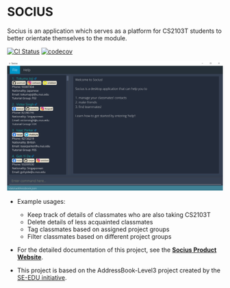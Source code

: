 # SOCIUS

Socius is an application which serves as a platform for CS2103T students to better orientate themselves to the module.

[![CI Status](https://github.com/se-edu/addressbook-level3/workflows/Java%20CI/badge.svg)](https://github.com/se-edu/addressbook-level3/actions)
[![codecov](https://codecov.io/gh/AY2122S1-CS2103T-W08-4/tp/branch/master/graph/badge.svg?token=29JROHA29V)](https://codecov.io/gh/AY2122S1-CS2103T-W08-4/tp)

![Ui](docs/images/Ui.png)

* Example usages:
    * Keep track of details of classmates who are also taking CS2103T
    * Delete details of less acquainted classmates
    * Tag classmates based on assigned project groups
    * Filter classmates based on different project groups


* For the detailed documentation of this project, see
  the **[Socius Product Website](https://se-education.org/addressbook-level3)**.
* This project is based on the AddressBook-Level3 project created by the [SE-EDU initiative](https://se-education.org).
